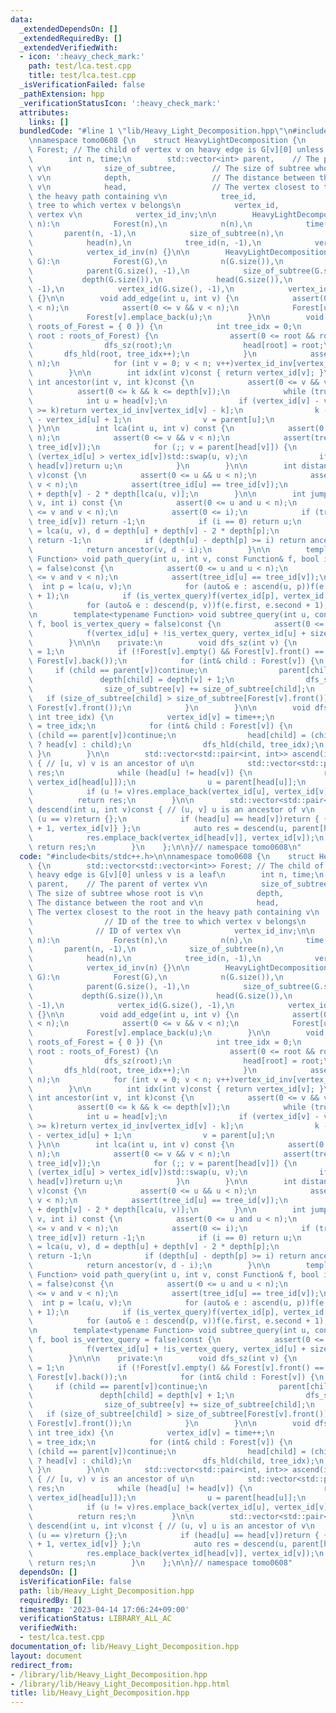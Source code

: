```yaml
---
data:
  _extendedDependsOn: []
  _extendedRequiredBy: []
  _extendedVerifiedWith:
  - icon: ':heavy_check_mark:'
    path: test/lca.test.cpp
    title: test/lca.test.cpp
  _isVerificationFailed: false
  _pathExtension: hpp
  _verificationStatusIcon: ':heavy_check_mark:'
  attributes:
    links: []
  bundledCode: "#line 1 \"lib/Heavy_Light_Decomposition.hpp\"\n#include<bits/stdc++.h>\n\
    \nnamespace tomo0608 {\n    struct HeavyLightDecomposition {\n        std::vector<std::vector<int>>\
    \ Forest; // The child of vertex v on heavy edge is G[v][0] unless v is a leaf\n\
    \        int n, time;\n        std::vector<int> parent,    // The parent of vertex\
    \ v\n            size_of_subtree,        // The size of subtree whose root is\
    \ v\n            depth,                  // The distance between the root and\
    \ v\n            head,                   // The vertex closest to the root in\
    \ the heavy path containing v\n            tree_id,                // ID of the\
    \ tree to which vertex v belongs\n            vertex_id,              // ID of\
    \ vertex v\n            vertex_id_inv;\n\n        HeavyLightDecomposition(int\
    \ n):\n            Forest(n),\n            n(n),\n            time(0),\n     \
    \       parent(n, -1),\n            size_of_subtree(n),\n            depth(n),\n\
    \            head(n),\n            tree_id(n, -1),\n            vertex_id(n, -1),\n\
    \            vertex_id_inv(n) {}\n\n        HeavyLightDecomposition(std::vector<std::vector<int>>&\
    \ G):\n            Forest(G),\n            n(G.size()),\n            time(0),\n\
    \            parent(G.size(), -1),\n            size_of_subtree(G.size()),\n \
    \           depth(G.size()),\n            head(G.size()),\n            tree_id(G.size(),\
    \ -1),\n            vertex_id(G.size(), -1),\n            vertex_id_inv(G.size())\
    \ {}\n\n        void add_edge(int u, int v) {\n            assert(0 <= u && u\
    \ < n);\n            assert(0 <= v && v < n);\n            Forest[u].emplace_back(v);\n\
    \            Forest[v].emplace_back(u);\n        }\n\n        void build(std::vector<int>\
    \ roots_of_Forest = { 0 }) {\n            int tree_idx = 0;\n            for (int&\
    \ root : roots_of_Forest) {\n                assert(0 <= root && root < n);\n\
    \                dfs_sz(root);\n                head[root] = root;\n         \
    \       dfs_hld(root, tree_idx++);\n            }\n            assert(time ==\
    \ n);\n            for (int v = 0; v < n; v++)vertex_id_inv[vertex_id[v]] = v;\n\
    \        }\n\n        int idx(int v)const { return vertex_id[v]; }\n\n       \
    \ int ancestor(int v, int k)const {\n            assert(0 <= v && v < n);\n  \
    \          assert(0 <= k && k <= depth[v]);\n            while (true) {\n    \
    \            int u = head[v];\n                if (vertex_id[v] - vertex_id[u]\
    \ >= k)return vertex_id_inv[vertex_id[v] - k];\n                k -= vertex_id[v]\
    \ - vertex_id[u] + 1;\n                v = parent[u];\n            }\n       \
    \ }\n\n        int lca(int u, int v) const {\n            assert(0 <= u && u <\
    \ n);\n            assert(0 <= v && v < n);\n            assert(tree_id[u] ==\
    \ tree_id[v]);\n            for (;; v = parent[head[v]]) {\n                if\
    \ (vertex_id[u] > vertex_id[v])std::swap(u, v);\n                if (head[u] ==\
    \ head[v])return u;\n            }\n        }\n\n        int distance(int u, int\
    \ v)const {\n            assert(0 <= u && u < n);\n            assert(0 <= v &&\
    \ v < n);\n            assert(tree_id[u] == tree_id[v]);\n            return depth[u]\
    \ + depth[v] - 2 * depth[lca(u, v)];\n        }\n\n        int jump(int u, int\
    \ v, int i) const {\n            assert(0 <= u and u < n);\n            assert(0\
    \ <= v and v < n);\n            assert(0 <= i);\n            if (tree_id[u] !=\
    \ tree_id[v]) return -1;\n            if (i == 0) return u;\n            int p\
    \ = lca(u, v), d = depth[u] + depth[v] - 2 * depth[p];\n            if (d < i)\
    \ return -1;\n            if (depth[u] - depth[p] >= i) return ancestor(u, i);\n\
    \            return ancestor(v, d - i);\n        }\n\n        template<typename\
    \ Function> void path_query(int u, int v, const Function& f, bool is_vertex_query\
    \ = false)const {\n            assert(0 <= u and u < n);\n            assert(0\
    \ <= v and v < n);\n            assert(tree_id[u] == tree_id[v]);\n          \
    \  int p = lca(u, v);\n            for (auto& e : ascend(u, p))f(e.second, e.first\
    \ + 1);\n            if (is_vertex_query)f(vertex_id[p], vertex_id[p] + 1);\n\
    \            for (auto& e : descend(p, v))f(e.first, e.second + 1);\n        }\n\
    \n        template<typename Function> void subtree_query(int u, const Function&\
    \ f, bool is_vertex_query = false)const {\n            assert(0 <= u && u < n);\n\
    \            f(vertex_id[u] + !is_vertex_query, vertex_id[u] + size_of_subtree[u]);\n\
    \        }\n\n\n    private:\n        void dfs_sz(int v) {\n            size_of_subtree[v]\
    \ = 1;\n            if (!Forest[v].empty() && Forest[v].front() == parent[v])std::swap(Forest[v].front(),\
    \ Forest[v].back());\n            for (int& child : Forest[v]) {\n           \
    \     if (child == parent[v])continue;\n                parent[child] = v;\n \
    \               depth[child] = depth[v] + 1;\n                dfs_sz(child);\n\
    \                size_of_subtree[v] += size_of_subtree[child];\n             \
    \   if (size_of_subtree[child] > size_of_subtree[Forest[v].front()])std::swap(child,\
    \ Forest[v].front());\n            }\n        }\n\n        void dfs_hld(int v,\
    \ int tree_idx) {\n            vertex_id[v] = time++;\n            tree_id[v]\
    \ = tree_idx;\n            for (int& child : Forest[v]) {\n                if\
    \ (child == parent[v])continue;\n                head[child] = (child == Forest[v][0]\
    \ ? head[v] : child);\n                dfs_hld(child, tree_idx);\n           \
    \ }\n        }\n\n        std::vector<std::pair<int, int>> ascend(int u, int v)const\
    \ { // [u, v) v is an ancestor of u\n            std::vector<std::pair<int, int>>\
    \ res;\n            while (head[u] != head[v]) {\n                res.emplace_back(vertex_id[u],\
    \ vertex_id[head[u]]);\n                u = parent[head[u]];\n            }\n\
    \            if (u != v)res.emplace_back(vertex_id[u], vertex_id[v] + 1);\n  \
    \          return res;\n        }\n\n        std::vector<std::pair<int, int>>\
    \ descend(int u, int v)const { // (u, v] u is an ancestor of v\n            if\
    \ (u == v)return {};\n            if (head[u] == head[v])return { {vertex_id[u]\
    \ + 1, vertex_id[v]} };\n            auto res = descend(u, parent[head[v]]);\n\
    \            res.emplace_back(vertex_id[head[v]], vertex_id[v]);\n           \
    \ return res;\n        }\n    };\n\n}// namespace tomo0608\n"
  code: "#include<bits/stdc++.h>\n\nnamespace tomo0608 {\n    struct HeavyLightDecomposition\
    \ {\n        std::vector<std::vector<int>> Forest; // The child of vertex v on\
    \ heavy edge is G[v][0] unless v is a leaf\n        int n, time;\n        std::vector<int>\
    \ parent,    // The parent of vertex v\n            size_of_subtree,        //\
    \ The size of subtree whose root is v\n            depth,                  //\
    \ The distance between the root and v\n            head,                   //\
    \ The vertex closest to the root in the heavy path containing v\n            tree_id,\
    \                // ID of the tree to which vertex v belongs\n            vertex_id,\
    \              // ID of vertex v\n            vertex_id_inv;\n\n        HeavyLightDecomposition(int\
    \ n):\n            Forest(n),\n            n(n),\n            time(0),\n     \
    \       parent(n, -1),\n            size_of_subtree(n),\n            depth(n),\n\
    \            head(n),\n            tree_id(n, -1),\n            vertex_id(n, -1),\n\
    \            vertex_id_inv(n) {}\n\n        HeavyLightDecomposition(std::vector<std::vector<int>>&\
    \ G):\n            Forest(G),\n            n(G.size()),\n            time(0),\n\
    \            parent(G.size(), -1),\n            size_of_subtree(G.size()),\n \
    \           depth(G.size()),\n            head(G.size()),\n            tree_id(G.size(),\
    \ -1),\n            vertex_id(G.size(), -1),\n            vertex_id_inv(G.size())\
    \ {}\n\n        void add_edge(int u, int v) {\n            assert(0 <= u && u\
    \ < n);\n            assert(0 <= v && v < n);\n            Forest[u].emplace_back(v);\n\
    \            Forest[v].emplace_back(u);\n        }\n\n        void build(std::vector<int>\
    \ roots_of_Forest = { 0 }) {\n            int tree_idx = 0;\n            for (int&\
    \ root : roots_of_Forest) {\n                assert(0 <= root && root < n);\n\
    \                dfs_sz(root);\n                head[root] = root;\n         \
    \       dfs_hld(root, tree_idx++);\n            }\n            assert(time ==\
    \ n);\n            for (int v = 0; v < n; v++)vertex_id_inv[vertex_id[v]] = v;\n\
    \        }\n\n        int idx(int v)const { return vertex_id[v]; }\n\n       \
    \ int ancestor(int v, int k)const {\n            assert(0 <= v && v < n);\n  \
    \          assert(0 <= k && k <= depth[v]);\n            while (true) {\n    \
    \            int u = head[v];\n                if (vertex_id[v] - vertex_id[u]\
    \ >= k)return vertex_id_inv[vertex_id[v] - k];\n                k -= vertex_id[v]\
    \ - vertex_id[u] + 1;\n                v = parent[u];\n            }\n       \
    \ }\n\n        int lca(int u, int v) const {\n            assert(0 <= u && u <\
    \ n);\n            assert(0 <= v && v < n);\n            assert(tree_id[u] ==\
    \ tree_id[v]);\n            for (;; v = parent[head[v]]) {\n                if\
    \ (vertex_id[u] > vertex_id[v])std::swap(u, v);\n                if (head[u] ==\
    \ head[v])return u;\n            }\n        }\n\n        int distance(int u, int\
    \ v)const {\n            assert(0 <= u && u < n);\n            assert(0 <= v &&\
    \ v < n);\n            assert(tree_id[u] == tree_id[v]);\n            return depth[u]\
    \ + depth[v] - 2 * depth[lca(u, v)];\n        }\n\n        int jump(int u, int\
    \ v, int i) const {\n            assert(0 <= u and u < n);\n            assert(0\
    \ <= v and v < n);\n            assert(0 <= i);\n            if (tree_id[u] !=\
    \ tree_id[v]) return -1;\n            if (i == 0) return u;\n            int p\
    \ = lca(u, v), d = depth[u] + depth[v] - 2 * depth[p];\n            if (d < i)\
    \ return -1;\n            if (depth[u] - depth[p] >= i) return ancestor(u, i);\n\
    \            return ancestor(v, d - i);\n        }\n\n        template<typename\
    \ Function> void path_query(int u, int v, const Function& f, bool is_vertex_query\
    \ = false)const {\n            assert(0 <= u and u < n);\n            assert(0\
    \ <= v and v < n);\n            assert(tree_id[u] == tree_id[v]);\n          \
    \  int p = lca(u, v);\n            for (auto& e : ascend(u, p))f(e.second, e.first\
    \ + 1);\n            if (is_vertex_query)f(vertex_id[p], vertex_id[p] + 1);\n\
    \            for (auto& e : descend(p, v))f(e.first, e.second + 1);\n        }\n\
    \n        template<typename Function> void subtree_query(int u, const Function&\
    \ f, bool is_vertex_query = false)const {\n            assert(0 <= u && u < n);\n\
    \            f(vertex_id[u] + !is_vertex_query, vertex_id[u] + size_of_subtree[u]);\n\
    \        }\n\n\n    private:\n        void dfs_sz(int v) {\n            size_of_subtree[v]\
    \ = 1;\n            if (!Forest[v].empty() && Forest[v].front() == parent[v])std::swap(Forest[v].front(),\
    \ Forest[v].back());\n            for (int& child : Forest[v]) {\n           \
    \     if (child == parent[v])continue;\n                parent[child] = v;\n \
    \               depth[child] = depth[v] + 1;\n                dfs_sz(child);\n\
    \                size_of_subtree[v] += size_of_subtree[child];\n             \
    \   if (size_of_subtree[child] > size_of_subtree[Forest[v].front()])std::swap(child,\
    \ Forest[v].front());\n            }\n        }\n\n        void dfs_hld(int v,\
    \ int tree_idx) {\n            vertex_id[v] = time++;\n            tree_id[v]\
    \ = tree_idx;\n            for (int& child : Forest[v]) {\n                if\
    \ (child == parent[v])continue;\n                head[child] = (child == Forest[v][0]\
    \ ? head[v] : child);\n                dfs_hld(child, tree_idx);\n           \
    \ }\n        }\n\n        std::vector<std::pair<int, int>> ascend(int u, int v)const\
    \ { // [u, v) v is an ancestor of u\n            std::vector<std::pair<int, int>>\
    \ res;\n            while (head[u] != head[v]) {\n                res.emplace_back(vertex_id[u],\
    \ vertex_id[head[u]]);\n                u = parent[head[u]];\n            }\n\
    \            if (u != v)res.emplace_back(vertex_id[u], vertex_id[v] + 1);\n  \
    \          return res;\n        }\n\n        std::vector<std::pair<int, int>>\
    \ descend(int u, int v)const { // (u, v] u is an ancestor of v\n            if\
    \ (u == v)return {};\n            if (head[u] == head[v])return { {vertex_id[u]\
    \ + 1, vertex_id[v]} };\n            auto res = descend(u, parent[head[v]]);\n\
    \            res.emplace_back(vertex_id[head[v]], vertex_id[v]);\n           \
    \ return res;\n        }\n    };\n\n}// namespace tomo0608"
  dependsOn: []
  isVerificationFile: false
  path: lib/Heavy_Light_Decomposition.hpp
  requiredBy: []
  timestamp: '2023-04-14 17:06:24+09:00'
  verificationStatus: LIBRARY_ALL_AC
  verifiedWith:
  - test/lca.test.cpp
documentation_of: lib/Heavy_Light_Decomposition.hpp
layout: document
redirect_from:
- /library/lib/Heavy_Light_Decomposition.hpp
- /library/lib/Heavy_Light_Decomposition.hpp.html
title: lib/Heavy_Light_Decomposition.hpp
---
```

